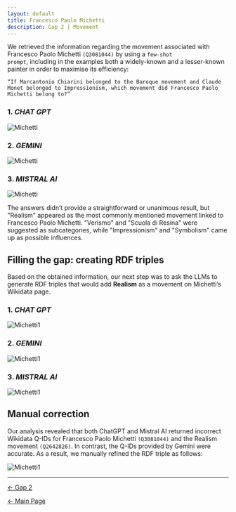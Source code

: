 ```yaml
---
layout: default
title: Francesco Paolo Michetti
description: Gap 2 | Movement
---
```


We retrieved the information regarding the movement associated with Francesco Paolo Michetti <code class="language-plaintext highlighter-rouge">(Q3081044)</code>
by using a <code class="language-plaintext highlighter-rouge">few-shot prompt</code>, including in the examples both a widely-known and a lesser-known painter in order to maximise its efficiency: 

```
“If Marcantonio Chiarini belonged to the Baroque movement and Claude Monet belonged to Impressionism, which movement did Francesco Paolo Michetti belong to?”
```

### 1. *CHAT GPT*

![Michetti](/abremipainters/assets/images/Immagine11.jpg)

### 2. *GEMINI*

![Michetti](/abremipainters/assets/images/Immagine12.jpg)

### 3. *MISTRAL AI*

![Michetti](/abremipainters/assets/images/Immagine13.jpg)

The answers didn’t provide a straightforward or unanimous result, but "Realism" appeared as the most commonly mentioned movement linked to Francesco Paolo Michetti. "Verismo" and "Scuola di Resina" were suggested as subcategories, while "Impressionism" and "Symbolism" came up as possible influences.

## Filling the gap: creating RDF triples

Based on the obtained information, our next step was to ask the LLMs to generate RDF triples that would add **Realism** as a movement on Michetti’s Wikidata page.

### 1. *CHAT GPT*

![Michetti1](/abremipainters/assets/images/Michetti1.png)

### 2. *GEMINI*

![Michetti1](/abremipainters/assets/images/Michetti2.png)

### 3. *MISTRAL AI* 

![Michetti1](/abremipainters/assets/images/Michetti3.png)

## Manual correction 

Our analysis revealed that both ChatGPT and Mistral AI returned incorrect Wikidata Q-IDs for Francesco Paolo Michetti <code class="language-plaintext highlighter-rouge">(Q3081044)</code> and the Realism movement <code class="language-plaintext highlighter-rouge">(Q2642826)</code>. In contrast, the Q-IDs provided by Gemini were accurate. As a result, we manually refined the RDF triple as follows:

![Michetti1](/abremipainters/assets/images/correctedrdfmichettimov.jpg) 

***

[← Gap 2](./gap2.md)

[← Main Page](./)
